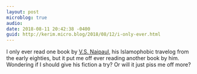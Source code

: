```yaml
---
layout: post
microblog: true
audio: 
date: 2018-08-11 20:42:38 -0400
guid: http://kerim.micro.blog/2018/08/12/i-only-ever.html
---
```

I only ever read one book by [V.S. Naipaul](https://www.nytimes.com/2018/08/11/obituaries/vs-naipaul-dead-author-nobel-prize.html), his Islamophobic travelog from the early eighties, but it put me off ever reading another book by him. Wondering if I should give his fiction a try? Or will it just piss me off more?

